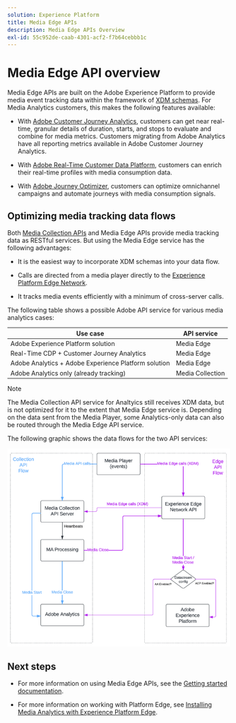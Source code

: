 ```yaml
---
solution: Experience Platform
title: Media Edge APIs
description: Media Edge APIs Overview
exl-id: 55c952de-caab-4301-acf2-f7b64cebbb1c
---
```

# Media Edge API overview

Media Edge APIs are built on the Adobe Experience Platform to provide media event tracking data within the framework of [XDM schemas](https://experienceleague.adobe.com/docs/experience-platform/xdm/home.html#:~:text=Experience%20Data%20Model%20(XDM)%2C,the%20power%20of%20digital%20experiences). For Media Analytics customers, this makes the following features available:

* With [Adobe Customer Journey Analytics](https://experienceleague.adobe.com/docs/analytics-platform/using/cja-overview/cja-overview.html), customers can get near real-time, granular details of duration, starts, and stops to evaluate and combine for media metrics. Customers migrating from Adobe Analytics have all reporting metrics available in Adobe Customer Journey Analytics.

* With [Adobe Real-Time Customer Data Platform](https://experienceleague.adobe.com/docs/experience-platform/rtcdp/overview.html), customers can enrich their real-time profiles with media consumption data.

* With [Adobe Journey Optimizer](https://experienceleague.adobe.com/docs/journey-optimizer/using/get-started/get-started.html), customers can optimize omnichannel campaigns and automate journeys with media consumption signals.


## Optimizing media tracking data flows

Both [Media Collection APIs](https://experienceleague.adobe.com/docs/media-analytics/using/implementation/streaming-media-apis/mc-api-overview.html&media-tracking-data-flows) and Media Edge APIs provide media tracking data as RESTful services. But using the Media Edge service has the following advantages:

* It is the easiest way to incorporate XDM schemas into your data flow. 

* Calls are directed from a media player directly to the [Experience Platform Edge Network](https://experienceleague.adobe.com/docs/experience-platform/edge-network-server-api/overview.html).

* It tracks media events efficiently with a minimum of cross-server calls. 

The following table shows a possible Adobe API service for various media analytics cases:

| Use case | API service |
| -------- | ----------- |
| Adobe Experience Platform solution | Media Edge |
| Real-Time CDP + Customer Journey Analytics | Media Edge |
| Adobe Analytics + Adobe Experience Platform solution | Media Edge |
| Adobe Analytics only (already tracking) | Media Collection |

>[!NOTE]
>
> The Media Collection API service for Analtyics still receives XDM data, but is not optimized for it to the extent that Media Edge service is. Depending on the data sent from the Media Player, some Analytics-only data can also be routed through the Media Edge API service. 

The following graphic shows the data flows for the two API services:

![Media analytics data flows](../assets/edge-api-dataflow.png)

## Next steps

* For more information on using Media Edge APIs, see the [Getting started documentation](getting-started.md). 

* For more information on working with Platform Edge, see [Installing Media Analytics with Experience Platform Edge](https://experienceleague.adobe.com/docs/media-analytics/using/implementation/implementation-edge.html).
